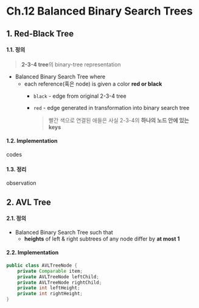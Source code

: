 # Ch.12 Balanced Binary Search Trees

## 1. Red-Black Tree

#### 1.1. 정의

> **2-3-4 tree**의 binary-tree representation

- Balanced Binary Search Tree where
  - each reference(혹은 node) is given a color **red or black**
    - `black` - edge from original 2-3-4 tree

    - `red` - edge generated in transformation into binary search tree

      > 빨간 색으로 연결된 애들은 사실 2-3-4의 **하나의 노드 안에 있는 keys**



#### 1.2. Implementation

codes

#### 1.3. 정리

observation



## 2. AVL Tree

#### 2.1. 정의

- Balanced Binary Search Tree such that
  - **heights** of left & right subtrees of any node differ by **at most 1**



#### 2.2. Implementation

```java
public class AVLTreeNode {
    private Comparable item;
    private AVLTreeNode leftChild;
    private AVLTreeNode rightChild;
    private int leftHeight;
    private int rightHeight;
}
```

